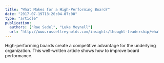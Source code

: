 ```yaml
---
title: "What Makes for a High-Performing Board?"
date: "2017-07-19T18:20:04-07:00"
type: "article"
publication:
  authors: ["Rae Sedel", "Luke Meynell"]
  url: "http://www.russellreynolds.com/insights/thought-leadership/what-makes-for-a-high-performing-board"
---
```

High-performing boards create a competitive advantage for the underlying organization. This well-written article shows how to improve board performance.
